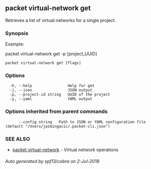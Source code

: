 ## packet virtual-network get

Retrieves a list of virtual networks for a single project.

### Synopsis

Example:

packet virtual-network get -p [project_UUID]

	

```
packet virtual-network get [flags]
```

### Options

```
  -h, --help                Help for get
  -j, --json                JSON output
  -p, --project-id string   UUID of the project
  -y, --yaml                YAML output
```

### Options inherited from parent commands

```
      --config string   Path to JSON or YAML configuration file (default "/Users/jasmingacic/.packet-cli.json")
```

### SEE ALSO

* [packet virtual-network](packet_virtual-network.md)	 - Virtual network operations

###### Auto generated by spf13/cobra on 2-Jul-2018
